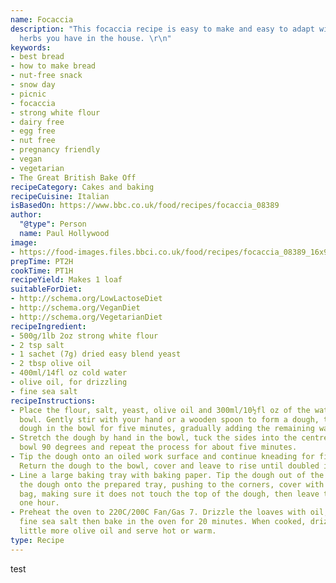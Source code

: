 ```yaml
---
name: Focaccia
description: "This focaccia recipe is easy to make and easy to adapt with whatever
  herbs you have in the house. \r\n"
keywords:
- best bread
- how to make bread
- nut-free snack
- snow day
- picnic
- focaccia
- strong white flour
- dairy free
- egg free
- nut free
- pregnancy friendly
- vegan
- vegetarian
- The Great British Bake Off
recipeCategory: Cakes and baking
recipeCuisine: Italian
isBasedOn: https://www.bbc.co.uk/food/recipes/focaccia_08389
author:
  "@type": Person
  name: Paul Hollywood
image:
- https://food-images.files.bbci.co.uk/food/recipes/focaccia_08389_16x9.jpg
prepTime: PT2H
cookTime: PT1H
recipeYield: Makes 1 loaf
suitableForDiet:
- http://schema.org/LowLactoseDiet
- http://schema.org/VeganDiet
- http://schema.org/VegetarianDiet
recipeIngredient:
- 500g/1lb 2oz strong white flour
- 2 tsp salt
- 1 sachet (7g) dried easy blend yeast
- 2 tbsp olive oil
- 400ml/14fl oz cold water
- olive oil, for drizzling
- fine sea salt
recipeInstructions:
- Place the flour, salt, yeast, olive oil and 300ml/10½fl oz of the water into a large
  bowl. Gently stir with your hand or a wooden spoon to form a dough, then knead the
  dough in the bowl for five minutes, gradually adding the remaining water.
- Stretch the dough by hand in the bowl, tuck the sides into the centre, turn the
  bowl 90 degrees and repeat the process for about five minutes.
- Tip the dough onto an oiled work surface and continue kneading for five more minutes.
  Return the dough to the bowl, cover and leave to rise until doubled in size.
- Line a large baking tray with baking paper. Tip the dough out of the bowl and flatten
  the dough onto the prepared tray, pushing to the corners, cover with a large plastic
  bag, making sure it does not touch the top of the dough, then leave to prove for
  one hour.
- Preheat the oven to 220C/200C Fan/Gas 7. Drizzle the loaves with oil, sprinkle with
  fine sea salt then bake in the oven for 20 minutes. When cooked, drizzle with a
  little more olive oil and serve hot or warm.
type: Recipe
---
```

test
